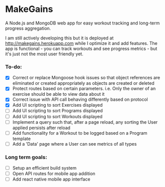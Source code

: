 # MakeGains
A Node.js and MongoDB web app for easy workout tracking and long-term progress aggregation.

I am still actively developing this but it is deployed at http://makegains.herokuapp.com while I optimize it and add features. The app is functional - you can track workouts and see progress metrics - but it's just not the most user friendly yet.

### To-do:
- [x] Correct or replace Mongoose hook issues so that object references are eliminated or created appropriately as objects are created or deleted
- [x] Protect routes based on certain parameters. i.e. Only the owner of an exercise should be able to view data about it
- [x] Correct issue with API call behaving differently based on protocol
- [x] Add UI scripting to sort Exercises displayed
- [ ] Add UI scripting to sort Programs displayed
- [ ] Add UI scripting to sort Workouts displayed
- [ ] Implement a query such that, after a page reload, any sorting the User applied persists after reload
- [ ] Add functionality for a Workout to be logged based on a Program template
- [ ] Add a 'Data' page where a User can see metrics of all types

### Long term goals:
- [ ] Setup an efficient build system
- [ ] Open API routes for mobile app addition
- [ ] Add react native mobile app interface
